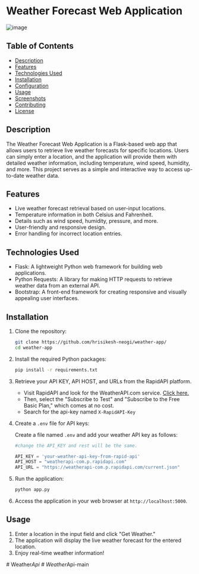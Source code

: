 
# Weather Forecast Web Application

![image](https://github.com/hrisikesh-neogi/weather-app/assets/78023847/0665d001-c366-47d1-9c49-ab9b726a9453)

## Table of Contents

- [Description](#description)
- [Features](#features)
- [Technologies Used](#technologies-used)
- [Installation](#installation)
- [Configuration](#configuration)
- [Usage](#usage)
- [Screenshots](#screenshots)
- [Contributing](#contributing)
- [License](#license)

## Description

The Weather Forecast Web Application is a Flask-based web app that allows users to retrieve live weather forecasts for specific locations. Users can simply enter a location, and the application will provide them with detailed weather information, including temperature, wind speed, humidity, and more. This project serves as a simple and interactive way to access up-to-date weather data.


## Features

- Live weather forecast retrieval based on user-input locations.
- Temperature information in both Celsius and Fahrenheit.
- Details such as wind speed, humidity, pressure, and more.
- User-friendly and responsive design.
- Error handling for incorrect location entries.

## Technologies Used

- Flask: A lightweight Python web framework for building web applications.
- Python Requests: A library for making HTTP requests to retrieve weather data from an external API.
- Bootstrap: A front-end framework for creating responsive and visually appealing user interfaces.

## Installation

1. Clone the repository:

   ```bash
   git clone https://github.com/hrisikesh-neogi/weather-app/
   cd weather-app
   ```

2. Install the required Python packages:

   ```bash
   pip install -r requirements.txt
   ```

3. Retrieve your API KEY, API HOST, and URLs from the RapidAPI platform.

   - Visit RapidAPI and look for the WeatherAPI.com service. [Click here.](https://rapidapi.com/weatherapi/api/weatherapi-com/)
   - Then, select the "Subscribe to Test" and "Subscribe to the Free Basic Plan," which comes at no cost.
   - Search for the api-key named `X-RapidAPI-Key`

3. Create a `.env` file for API keys:

   Create a file named `.env` and add your weather API key as follows:

   ```python
   #change the API_KEY and rest will be the same.

   API_KEY = 'your-weather-api-key-from-rapid-api' 
   API_HOST = "weatherapi-com.p.rapidapi.com"
   API_URL = "https://weatherapi-com.p.rapidapi.com/current.json"
   ```

4. Run the application:

   ```bash
   python app.py
   ```

5. Access the application in your web browser at `http://localhost:5000`.




## Usage

1. Enter a location in the input field and click "Get Weather."
2. The application will display the live weather forecast for the entered location.
3. Enjoy real-time weather information!


#   W e a t h e r _ A p i  
 #   W e a t h e r _ A p i - m a i n  
 